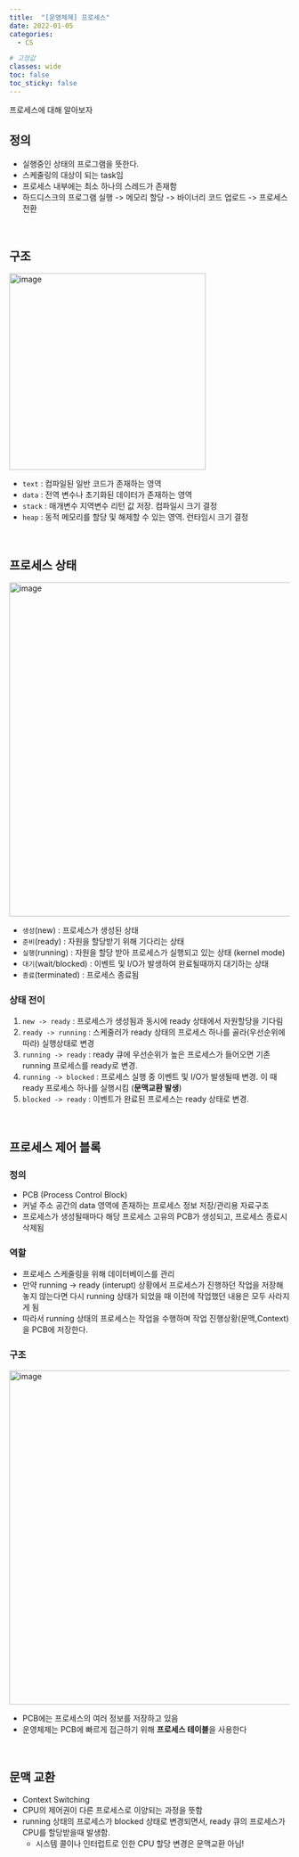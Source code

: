 ```yaml
---
title:  "[운영체제] 프로세스"
date: 2022-01-05
categories:
  - CS

# 고정값
classes: wide
toc: false
toc_sticky: false
---
```


프로세스에 대해 알아보자

## 정의

- 실행중인 상태의 프로그램을 뜻한다.
- 스케줄링의 대상이 되는 task임
- 프로세스 내부에는 최소 하나의 스레드가 존재함
- 하드디스크의 프로그램 실행 -> 메모리 할당 -> 바이너리 코드 업로드 -> 프로세스 전환

<br>

## 구조

<img width="353" alt="image" src="https://user-images.githubusercontent.com/71180414/148102183-95b18c4b-652c-459f-82a8-1552b8535121.png"/>

- `text` : 컴파일된 일반 코드가 존재하는 영역
- `data` : 전역 변수나 초기화된 데이터가 존재하는 영역
- `stack` : 매개변수 지역변수 리턴 값 저장. 컴파일시 크기 결정
- `heap` : 동적 메모리를 할당 및 해제할 수 있는 영역. 런타임시 크기 결정

<br>

## 프로세스 상태

<img width="600" alt="image" src="https://user-images.githubusercontent.com/71180414/148102682-a8eddf76-cdb9-4547-9b4e-3bc7b3677ba5.png"/>


- `생성`(new) : 프로세스가 생성된 상태
- `준비`(ready) : 자원을 할당받기 위해 기다리는 상태
- `실행`(running) : 자원을 할당 받아 프로세스가 실행되고 있는 상태 (kernel mode)
- `대기`(wait/blocked) : 이벤트 및 I/O가 발생하여 완료될때까지 대기하는 상태
- `종료`(terminated) : 프로세스 종료됨

### 상태 전이

1. `new -> ready` : 프로세스가 생성됨과 동시에 ready 상태에서 자원할당을 기다림
2. `ready -> running` : 스케줄러가 ready 상태의 프로세스 하나를 골라(우선순위에 따라) 실행상태로 변경 
3. `running -> ready` : ready 큐에 우선순위가 높은 프로세스가 들어오면 기존 running 프로세스를 ready로 변경.
4. `running -> blocked` : 프로세스 실행 중 이벤트 및 I/O가 발생될때 변경. 이 때 ready 프로세스 하나를 실행시킴 (**문맥교환 발생**)
5. `blocked -> ready` : 이벤트가 완료된 프로세스는 ready 상태로 변경.


<br>

## 프로세스 제어 블록

### 정의

- PCB (Process Control Block)
- 커널 주소 공간의 data 영역에 존재하는 프로세스 정보 저장/관리용 자료구조
- 프로세스가 생성될때마다 해당 프로세스 고유의 PCB가 생성되고, 프로세스 종료시 삭제됨

### 역할

- 프로세스 스케줄링을 위해 데이터베이스를 관리
- 만약 running -> ready (interupt) 상황에서 프로세스가 진행하던 작업을 저장해놓지 않는다면 다시 running 상태가 되었을 때 이전에 작업했던 내용은 모두 사라지게 됨
- 따라서 running 상태의 프로세스는 작업을 수행하며 작업 진행상황(문맥,Context)을 PCB에 저장한다.

### 구조

<img width="600" alt="image" src="https://user-images.githubusercontent.com/71180414/148107171-40e6b1ea-5775-48f5-925a-1f210988aa8b.png"/>

- PCB에는 프로세스의 여러 정보를 저장하고 있음
- 운영체제는 PCB에 빠르게 접근하기 위해 **프로세스 테이블**을 사용한다

<br>

## 문맥 교환

- Context Switching
- CPU의 제어권이 다른 프로세스로 이양되는 과정을 뜻함
- running 상태의 프로세스가 blocked 상태로 변경되면서, ready 큐의 프로세스가 CPU를 할당받을때 발생함.
    - 시스템 콜이나 인터럽트로 인한 CPU 할당 변경은 문맥교환 아님!

<br>
